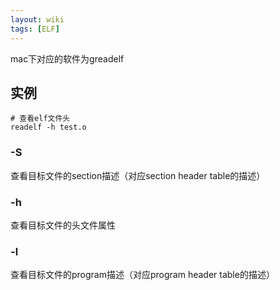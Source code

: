 ```yaml
---
layout: wiki
tags: [ELF]
---
```


mac下对应的软件为greadelf

## 实例

```shell
# 查看elf文件头
readelf -h test.o
```

### -S

查看目标文件的section描述（对应section header table的描述）

### -h

查看目标文件的头文件属性

### -l

查看目标文件的program描述（对应program header table的描述）
